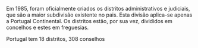 Em 1985, foram oficialmente criados os distritos administrativos e judiciais, que são a maior subdivisão existente no pais. Esta divisão aplica-se apenas a Portugal Continental.
Os distritos estão, por sua vez, divididos em concelhos e estes em freguesias.

Portugal tem 18 distritos, 308 conselhos